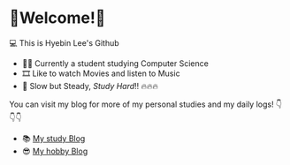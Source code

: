 # 🦥Welcome!🦚


💻 This is Hyebin Lee's Github

* 🧑‍🚀 Currently a student studying Computer Science
* 🎞️ Like to watch Movies and listen to Music
* 🦤 Slow but Steady, _Study Hard_!! 🔥🔥🔥

You can visit my blog for more of my personal studies and my daily logs!
👇👇👇

* 📚 [My study Blog](https://splopsky.tistory.com/)
* 😎 [My hobby Blog](https://blog.naver.com/hebin810)
